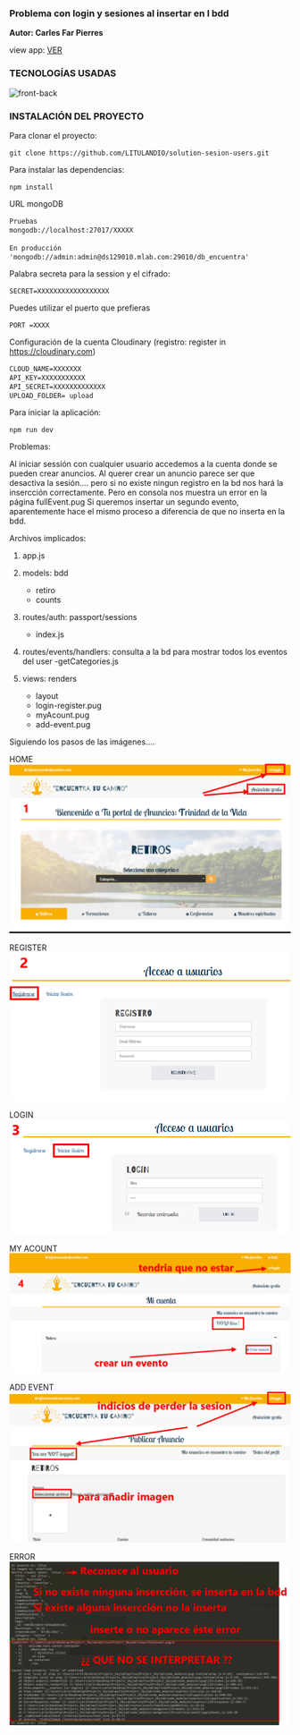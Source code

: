 ### Problema con login y sesiones al insertar en l bdd

**Autor: Carles Far Pierres**

view app: [VER](http://encuentratucamino.herokuapp.com/)

### TECNOLOGÍAS USADAS

![front-back](https://github.com/LITULANDIO/myFinalProject_Skylab/blob/master/assets/technologies.gif?raw=true) 

### INSTALACIÓN DEL PROYECTO

 Para clonar el proyecto:

```
git clone https://github.com/LITULANDIO/solution-sesion-users.git
```

Para instalar las dependencias:

```
npm install
```

URL mongoDB

```
Pruebas
mongodb://localhost:27017/XXXXX

En producción
'mongodb://admin:admin@ds129010.mlab.com:29010/db_encuentra'
```

Palabra secreta para la session y el cifrado:

```
SECRET=XXXXXXXXXXXXXXXXXX
```


Puedes utilizar el puerto que prefieras

```
PORT =XXXX
```


Configuración de la cuenta Cloudinary (registro: register in https://cloudinary.com)

```
CLOUD_NAME=XXXXXXX
API_KEY=XXXXXXXXXXX
API_SECRET=XXXXXXXXXXXXX
UPLOAD_FOLDER= upload
```

Para iniciar la aplicación:

```
npm run dev
```

Problemas:

Al iniciar sessión con cualquier usuario accedemos a la cuenta donde se pueden crear anuncios. Al querer crear un anuncio parece ser que desactiva la sesión.... pero si no existe ningun registro en la bd nos hará la insercción correctamente. Pero en consola nos muestra un error en la página fullEvent.pug
Si queremos insertar un segundo evento, aparentemente hace el mismo proceso a diferencia de que no inserta en la bdd.

Archivos implicados:

1. app.js 

2. models: bdd
    - retiro
    - counts
    
3. routes/auth: passport/sessions
    - index.js
     
4. routes/events/handlers: consulta a la bd para mostrar todos los eventos del user
    -getCategories.js

5. views: renders
    - layout
    - login-register.pug
    - myAcount.pug
    - add-event.pug

Siguiendo los pasos de las imágenes....

HOME
![1](https://github.com/LITULANDIO/solution-sesion-users/blob/master/assets/process_1-home.png)

REGISTER
![2](https://github.com/LITULANDIO/solution-sesion-users/blob/master/assets/process_2-login.pug.pn.png)

LOGIN
![3](https://github.com/LITULANDIO/solution-sesion-users/blob/master/assets/process_3-login.pug.png)

MY ACOUNT
![4](https://github.com/LITULANDIO/solution-sesion-users/blob/master/assets/process_4-myAcount.pug.png)

ADD EVENT
![5](https://github.com/LITULANDIO/solution-sesion-users/blob/master/assets/process_5-addEvent.pug.png)

ERROR
![6](https://github.com/LITULANDIO/solution-sesion-users/blob/master/assets/error.png)